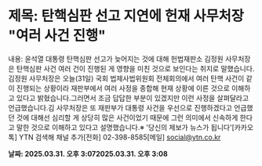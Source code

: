 # **제목: 탄핵심판 선고 지연에 헌재 사무처장 "여러 사건 진행"**

  내용: 윤석열 대통령 탄핵심판 선고가 늦어지는 것에 대해 헌법재판소 김정원 사무처장은 탄핵심판 사건 여러 건이 진행된 게 영향을 미친 것으로 보인다는 취지로 말했습니다.김정원 사무처장은 오늘(31일) 국회 법제사법위원회 전체회의에서 여러 탄핵 사건이 같이 진행되는 상황이라 재판부에서 여러 사정을 종합해 현재 상황에 이른 것으로 이해하고 있다고 밝혔습니다.그러면서 조금 답답한 부분이 있겠지만 이런 사정을 살펴달라고 언급했습니다.김 사무처장은 또 재판부가 대통령 사건을 우선으로 진행하겠다고 언급했던 것에 대해선 심리할 게 상당히 많은 사건이었기 때문에 그런 의미에서 신속하게 한다고 말한 것으로 이해하고 있다고 설명했습니다.※ '당신의 제보가 뉴스가 됩니다'[카카오톡] YTN 검색해 채널 추가[전화] 02-398-8585[메일] social@ytn.co.kr

  **날짜: 2025.03.31. 오후 3:072025.03.31. 오후 3:08**